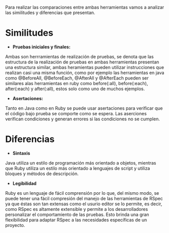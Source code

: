 Para realizar las comparaciones entre ambas herramientas vamos a analizar las similitudes y diferencias que presentan.

# Similitudes

* **Pruebas iniciales y finales:**

Ambas son herrramientas de realización de pruebas, se denota que las estructura de la realización de pruebas en ambas herramientas presentan una estructura similar, ambas heramientas pueden utilizar instrucciones que realizan casi una misma función, como por ejemplo las herramientas en java como @BeforeAll, @BeforeEach, @AfterAll y @AfterEach pueden ser similares alas herramientas en ruby como before(:all), before(:each), after(:each) y   after(:all), estos solo como uno de muchos ejemplos.

* **Asertaciones:**

Tanto en Java como en Ruby se puede usar asertaciones para verificar que el código bajo prueba se comporte como se espera. Las aserciones verifican condiciones y generan errores si las condiciones no se cumplen.

# Diferencias

* **Sintaxis**
  
 Java utiliza un estilo de programación más orientado a objetos, mientras que Ruby utiliza un estilo más orientado a lenguajes de script y utiliza bloques y métodos de descripción.

 * **Legibilidad**

Ruby es un lenguaje de fácil comprensión por lo que, del mismo modo, se puede tener una fácil compresión del manejo de las herramientas de RSpec ya que éstas son tan extensas como el usurio editor se lo permite, es decir, como RSpec es altamente extensible y permite a los desarrolladores personalizar el comportamiento de las pruebas. Esto brinda una gran flexibilidad para adaptar RSpec a las necesidades específicas de un proyecto.
